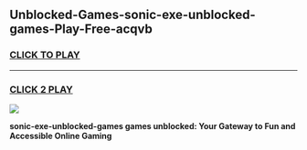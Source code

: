 
## Unblocked-Games-sonic-exe-unblocked-games-Play-Free-acqvb
<h3>
<a href="https://premium76.site?title=sonic-exe-unblocked-games&ref=17A">CLICK TO PLAY</a></h3>
<hr>

<h3>
<a href="https://premium76.site?title=sonic-exe-unblocked-games&ref=17A">CLICK 2 PLAY</a>
  
</h3>

<a href="https://premium76.site?title=sonic-exe-unblocked-games&ref=17A"><img src="https://clearcache.store/games.png"></a>


**sonic-exe-unblocked-games games unblocked: Your Gateway to Fun and Accessible Online Gaming**
